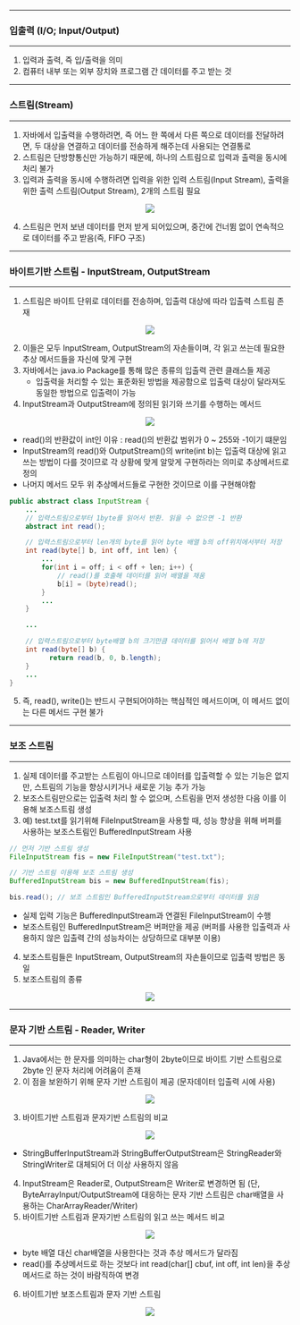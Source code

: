 -----
### 입출력 (I/O; Input/Output)
-----
1. 입력과 출력, 즉 입/출력을 의미
2. 컴퓨터 내부 또는 외부 장치와 프로그램 간 데이터를 주고 받는 것

-----
### 스트림(Stream)
-----
1. 자바에서 입출력을 수행하려면, 즉 어느 한 쪽에서 다른 쪽으로 데이터를 전달하려면, 두 대상을 연결하고 데이터를 전송하게 해주는데 사용되는 연결통로
2. 스트림은 단방향통신만 가능하기 때문에, 하나의 스트림으로 입력과 출력을 동시에 처리 불가
3. 입력과 출력을 동시에 수행하려면 입력을 위한 입력 스트림(Input Stream), 출력을 위한 출력 스트림(Output Stream), 2개의 스트림 필요
<div align="center">
<img src="https://github.com/sooyounghan/Java/assets/34672301/3a08cad7-e0f9-4185-916f-86b79a7f6f3a">
</div>

4. 스트림은 먼저 보낸 데이터를 먼저 받게 되어있으며, 중간에 건너뜀 없이 연속적으로 데이터를 주고 받음(즉, FIFO 구조)

-----
### 바이트기반 스트림 - InputStream, OutputStream
-----
1. 스트림은 바이트 단위로 데이터를 전송하며, 입출력 대상에 따라 입출력 스트림 존재
<div align="center">
<img src="https://github.com/sooyounghan/Java/assets/34672301/120e47fe-1135-4bc5-909e-1ef06eacbade">
</div>

2. 이들은 모두 InputStream, OutputStream의 자손들이며, 각 읽고 쓰는데 필요한 추상 메서드들을 자신에 맞게 구현
3. 자바에서는 java.io Package를 통해 많은 종류의 입출력 관련 클래스들 제공
   - 입출력을 처리할 수 있는 표준화된 방법을 제공함으로 입출력 대상이 달라져도 동일한 방법으로 입출력이 가능
4. InputStream과 OutputStream에 정의된 읽기와 쓰기를 수행하는 메서드
<div align="center">
<img src="https://github.com/sooyounghan/Java/assets/34672301/4eaf9a1e-a044-4255-a941-e196ee099baa">
</div>

  - read()의 반환값이 int인 이유 : read()의 반환값 범위가 0 ~ 255와 -1이기 떄문임
  - InputStream의 read()와 OutputStream()의 write(int b)는 입출력 대상에 읽고 쓰는 방법이 다를 것이므로 각 상황에 맞게 알맞게 구현하라는 의미로 추상메서드로 정의
  - 나머지 메서드 모두 위 추상메서드들로 구현한 것이므로 이를 구현해야함

```java
public abstract class InputStream {
    ...
    // 입력스트림으로부터 1byte를 읽어서 반환. 읽을 수 없으면 -1 반환
    abstract int read();

    // 입력스트림으로부터 len개의 byte를 읽어 byte 배열 b의 off위치에서부터 저장
    int read(byte[] b, int off, int len) {
        ...
        for(int i = off; i < off + len; i++) {
            // read()를 호출해 데이터를 읽어 배열을 채움
            b[i] = (byte)read();
        }
        ...
    }

    ...

    // 입력스트림으로부터 byte배열 b의 크기만큼 데이터를 읽어서 배열 b에 저장
    int read(byte[] b) {
          return read(b, 0, b.length);
    }
    ...
}
```

5. 즉, read(), write()는 반드시 구현되어야하는 핵심적인 메서드이며, 이 메서드 없이는 다른 메서드 구현 불가

-----
### 보조 스트림
-----
1. 실제 데이터를 주고받는 스트림이 아니므로 데이터를 입출력할 수 있는 기능은 없지만, 스트림의 기능을 향상시키거나 새로운 기능 추가 가능
2. 보조스트림만으로는 입출력 처리 할 수 없으며, 스트림을 먼저 생성한 다음 이를 이용해 보조스트림 생성
3. 예) test.txt를 읽기위해 FileInputStream을 사용할 때, 성능 향상을 위해 버퍼를 사용하는 보조스트림인 BufferedInputStream 사용
```java
// 먼저 기반 스트림 생성
FileInputStream fis = new FileInputStream("test.txt");

// 기반 스트림 이용해 보조 스트림 생성
BufferedInputStream bis = new BufferedInputStream(fis);

bis.read(); // 보조 스트림인 BufferedInputStream으로부터 데이터를 읽음
```

  - 실제 입력 기능은 BufferedInputStream과 연결된 FileInputStream이 수행
  - 보조스트림인 BufferedInputStream은 버퍼만을 제공 (버퍼를 사용한 입출력과 사용하지 않은 입출력 간의 성능차이는 상당하므로 대부분 이용)

4. 보조스트림들은 InputStream, OutputStream의 자손들이므로 입출력 방법은 동일
5. 보조스트림의 종류
<div align="center">
<img src="https://github.com/sooyounghan/Java/assets/34672301/8a1d6000-db01-47d6-8d4d-6be6dd5d08c5">
</div>

-----
### 문자 기반 스트림 - Reader, Writer
-----
1. Java에서는 한 문자를 의미하는 char형이 2byte이므로 바이트 기반 스트림으로 2byte 인 문자 처리에 어려움이 존재
2. 이 점을 보완하기 위해 문자 기반 스트림이 제공 (문자데이터 입출력 시에 사용)
<div align="center">
<img src="https://github.com/sooyounghan/Java/assets/34672301/ac5edf25-e2de-46f1-8521-653045c22a15">
</div>

3. 바이트기반 스트림과 문자기반 스트림의 비교
<div align="center">
<img src="https://github.com/sooyounghan/Java/assets/34672301/c8312fc2-57cf-4bc7-a29e-39dcf33aec11">
</div>

  - StringBufferInputStream과 StringBufferOutputStream은 StringReader와 StringWriter로 대체되어 더 이상 사용하지 않음

4. InputStream은 Reader로, OutputStream은 Writer로 변경하면 됨 (단, ByteArrayInput/OutputStream에 대응하는 문자 기반 스트림은 char배열을 사용하는 CharArrayReader/Writer)
5. 바이트기반 스트림과 문자기반 스트림의 읽고 쓰는 메서드 비교
<div align="center">
<img src="https://github.com/sooyounghan/Java/assets/34672301/13800e16-696b-4b13-b656-bffcb37996a5">
</div>

  - byte 배열 대신 char배열을 사용한다는 것과 추상 메서드가 달라짐
  - read()를 추상메서드로 하는 것보다 int read(char[] cbuf, int off, int len)을 추상메서드로 하는 것이 바람직하여 변경

6. 바이트기반 보조스트림과 문자 기반 스트림
<div align="center">
<img src="https://github.com/sooyounghan/Java/assets/34672301/eafccd15-0d0b-433c-be65-21857be9686b">
</div>

